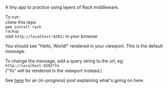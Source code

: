 A tiny app to practice using layers of Rack middleware.  
  
To run:  
clone this repo  
`gem install rack`  
`rackup`  
visit `http://localhost:9292/` in your browser  
  
You should see "Hello, World!" rendered in your viewport. This is the default message.  
  
To change the message, add a query string to the url, eg: `http://localhost:9292?Yo`  
("Yo" will be rendered in the viewport instead.)  
  
See [here](http://yorkshireman.github.io/rack-and-rack-middleware) for an (in-progress) post explaining what's going on here.

